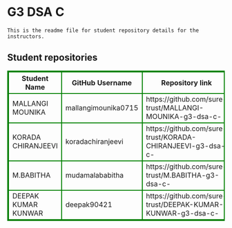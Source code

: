 # G3 DSA C 
    This is the readme file for student repository details for the instructors.
## Student repositories 
<table style="border : 2px solid green; width:100%;">
<tr >
<th style="border : 2px solid green;">Student Name</th>
<th style="border : 2px solid green;">GitHub Username</th>
<th style="border : 2px solid green;">Repository link</th>
</tr>
<tr style="border : 2px solid green;">
<td style="border : 2px solid green;">MALLANGI MOUNIKA</td> 

<td style="border : 2px solid green;">mallangimounika0715</td> 

<td style="border : 2px solid green;">https://github.com/sure-trust/MALLANGI-MOUNIKA-g3-dsa-c-</td> 
</tr>

<tr style="border : 2px solid green;">
<td style="border : 2px solid green;">KORADA CHIRANJEEVI</td> 

<td style="border : 2px solid green;">koradachiranjeevi</td> 

<td style="border : 2px solid green;">https://github.com/sure-trust/KORADA-CHIRANJEEVI-g3-dsa-c-</td> 
</tr>

<tr style="border : 2px solid green;">
<td style="border : 2px solid green;">M.BABITHA</td> 

<td style="border : 2px solid green;">mudamalababitha</td> 

<td style="border : 2px solid green;">https://github.com/sure-trust/M.BABITHA-g3-dsa-c-</td> 
</tr>

<tr style="border : 2px solid green;">
<td style="border : 2px solid green;">DEEPAK KUMAR KUNWAR</td> 

<td style="border : 2px solid green;">deepak90421</td> 

<td style="border : 2px solid green;">https://github.com/sure-trust/DEEPAK-KUMAR-KUNWAR-g3-dsa-c-</td> 
</tr>

